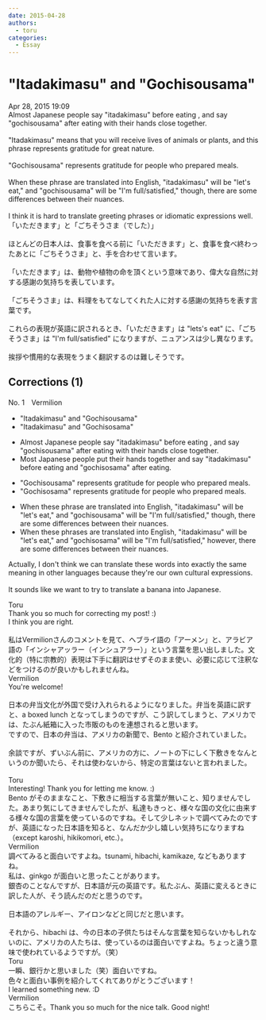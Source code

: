 ```yaml
---
date: 2015-04-28
authors:
  - toru
categories:
  - Essay
---
```


<h1 id="subject_show">"Itadakimasu" and "Gochisousama"</h1>
<div class="date">Apr 28, 2015 19:09</div>
<div id="post"><div id="body_show_ori">
Almost Japanese people say "itadakimasu" before eating , and say "gochisousama" after eating with their hands close together.<br/><br/>"Itadakimasu" means that you will receive lives of animals or plants, and this phrase represents gratitude for great nature.<br/><br/>"Gochisousama" represents gratitude for people who prepared meals.<br/><br/>When these phrase are translated into English, "itadakimasu" will be "let's eat," and "gochisousama" will be "I'm full/satisfied," though, there are some differences between their nuances. <br/><br/>I think it is hard to translate greeting phrases or idiomatic expressions well.
</div></div>

<!-- more -->

<div id="post_ja"><div id="body_show_mo">
「いただきます」と「ごちそうさま（でした）」<br/><br/>ほとんどの日本人は、食事を食べる前に「いただきます」と、食事を食べ終わったあとに「ごちそうさま」と、手を合わせて言います。<br/><br/>「いただきます」は、動物や植物の命を頂くという意味であり、偉大な自然に対する感謝の気持ちを表しています。<br/><br/>「ごちそうさま」は、料理をもてなしてくれた人に対する感謝の気持ちを表す言葉です。<br/><br/>これらの表現が英語に訳されるとき、「いただきます」は "lets's eat" に、「ごちそうさま」は "I'm full/satisfied" になりますが、ニュアンスは少し異なります。<br/><br/>挨拶や慣用的な表現をうまく翻訳するのは難しそうです。
</div></div>

## Corrections (1)
<div id="block"><div class="first_name"> No. 1　<span class="just_name">Vermilion</span></div><div id="block2">
<ul class="correction_field">
<li class="incorrect">"Itadakimasu" and "Gochisousama"</li>
<li class="corrected correct">
"Itadakimasu" and "Gochisosama"
</li>
</ul>
<ul class="correction_field">
<li class="incorrect">Almost Japanese people say "itadakimasu" before eating , and say "gochisousama" after eating with their hands close together.</li>
<li class="corrected correct">
Most Japanese people put their hands together and say "itadakimasu" before eating and "gochisosama" after eating.
</li>
</ul>
<ul class="correction_field">
<li class="incorrect">"Gochisousama" represents gratitude for people who prepared meals.</li>
<li class="corrected correct">
"Gochisosama" represents gratitude for people who prepared meals.
</li>
</ul>
<ul class="correction_field">
<li class="incorrect">When these phrase are translated into English, "itadakimasu" will be "let's eat," and "gochisousama" will be "I'm full/satisfied," though, there are some differences between their nuances.</li>
<li class="corrected correct">
When these phr<span class="f_blue">ases</span> are translated into English, "itadakimasu" will be "let's eat," and "gochisosama" will be "I'm full/satisfied," <span class="f_blue">however</span>, there are some differences between their nuances.
</li>
</ul>
<p class="comment_small">
 Actually, I don't think we can translate these words into exactly the same meaning in other languages because they're our own cultural expressions.
 <br/>
 <br/>
 It sounds like we want to try to translate a banana into Japanese.
 <br/>
</p>

</div><div class="name"><span class="just_name">Toru</span><br>
Thank you so much for correcting my post! :)<br/>I think you are right.<br/><br/>私はVermilionさんのコメントを見て、ヘブライ語の「アーメン」と、アラビア語の「インシャアッラー（インシュアラー）」という言葉を思い出しました。文化的（特に宗教的）表現は下手に翻訳はせずそのまま使い、必要に応じて注釈などをつけるのが良いかもしれませんね。
</div>
<div class="name"><span class="just_name">Vermilion</span><br>
You're welcome!<br/><br/>日本の弁当文化が外国で受け入れられるようになりました。弁当を英語に訳すと、a boxed lunch となってしまうのですが、こう訳してしまうと、アメリカでは、たぶん紙箱に入った市販のものを連想されると思います。<br/>ですので、日本の弁当は、アメリカの新聞で、Bento と紹介されていました。<br/><br/>余談ですが、ずいぶん前に、アメリカの方に、ノートの下にしく下敷きをなんというのか聞いたら、それは使わないから、特定の言葉はないと言われました。<br/><br/>
</div>
<div class="name"><span class="just_name">Toru</span><br>
Interesting! Thank you for letting me know. :)<br/>Bento がそのままなこと、下敷きに相当する言葉が無いこと、知りませんでした。あまり気にしてきませんでしたが、私達もきっと、様々な国の文化に由来する様々な国の言葉を使っているのですね。そして少しネットで調べてみたのですが、英語になった日本語を知ると、なんだか少し嬉しい気持ちになりますね（except karoshi, hikikomori, etc.）。
</div>
<div class="name"><span class="just_name">Vermilion</span><br>
調べてみると面白いですよね。tsunami, hibachi, kamikaze, などもありますね。<br/>私は、ginkgo が面白いと思ったことがあります。<br/>銀杏のことなんですが、日本語が元の英語です。私たぶん、英語に変えるときに訳した人が、そう読んだのだと思うのです。<br/><br/>日本語のアレルギー、アイロンなどと同じだと思います。<br/><br/>それから、hibachi は、今の日本の子供たちはそんな言葉を知らないかもしれないのに、アメリカの人たちは、使っているのは面白いですよね。ちょっと違う意味で使われているようですが。（笑）
</div>
<div class="name"><span class="just_name">Toru</span><br>
一瞬、銀行かと思いました（笑）面白いですね。<br/>色々と面白い事例を紹介してくれてありがとうございます！<br/>I learned something new. :D
</div>
<div class="name"><span class="just_name">Vermilion</span><br>
こちらこそ。Thank you so much for the nice talk. Good night!
</div>
</div>
